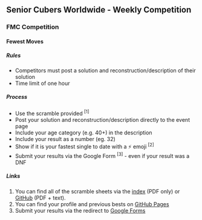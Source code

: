 ## Senior Cubers Worldwide - Weekly Competition

### FMC Competition

#### Fewest Moves

##### Rules

- Competitors must post a solution and reconstruction/description of their solution
- Time limit of one hour

##### Process

- Use the scramble provided <sup>[1]</sup>
- Post your solution and reconstruction/description directly to the event page
- Include your age category (e.g. 40+) in the description
- Include your result as a number (eg. 32)
- Show if it is your fastest single to date with a ⚡ emoji <sup>[2]</sup>
- Submit your results via the Google Form <sup>[3]</sup> - even if your result was a DNF

##### Links

1. You can find all of the scramble sheets via the [index](scrambles/README.md) (PDF only) or [GitHub](https://github.com/Logiqx/scw-comp/tree/master/docs/scrambles) (PDF + text).
2. You can find your profile and previous bests on [GitHub Pages](../results/README.md)
3. Submit your results via the redirect to [Google Forms](../submit.html)


<!-- Global site tag (gtag.js) - Google Analytics -->

<script async src="https://www.googletagmanager.com/gtag/js?id=UA-86348435-3"></script>
<script>window.dataLayer = window.dataLayer || []; function gtag() {dataLayer.push(arguments);} gtag('js', new Date()); gtag('config', 'UA-86348435-3');</script>
